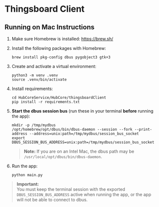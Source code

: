 # Thingsboard Client

## Running on Mac Instructions

1. Make sure Homebrew is installed: https://brew.sh/
2. Install the following packages with Homebrew:
   ```
   brew install pkg-config dbus pygobject3 gtk+3
   ```
3. Create and activate a virtual environment:

   ```
   python3 -m venv .venv
   source .venv/bin/activate
   ```

4. Install requirements:
   ```
   cd HubCoreService/HubCore/thingsboardClient
   pip install -r requirements.txt
   ```
5. **Start the dbus session bus** (run these in your terminal **before** running the app):

   ```
   mkdir -p /tmp/mydbus
   /opt/homebrew/opt/dbus/bin/dbus-daemon --session --fork --print-address --address=unix:path=/tmp/mydbus/session_bus_socket
   export DBUS_SESSION_BUS_ADDRESS=unix:path=/tmp/mydbus/session_bus_socket
   ```

   > **Note:** If you are on an Intel Mac, the dbus path may be `/usr/local/opt/dbus/bin/dbus-daemon`.

6. Run the app:
   ```
   python main.py
   ```

> **Important:**  
> You must keep the terminal session with the exported `DBUS_SESSION_BUS_ADDRESS` active when running the app, or the app will not be able to connect to dbus.
